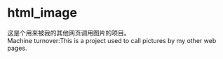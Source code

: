 # html_image
这是个用来被我的其他网页调用图片的项目。  
Machine turnover:This is a project used to call pictures by my other web pages.
